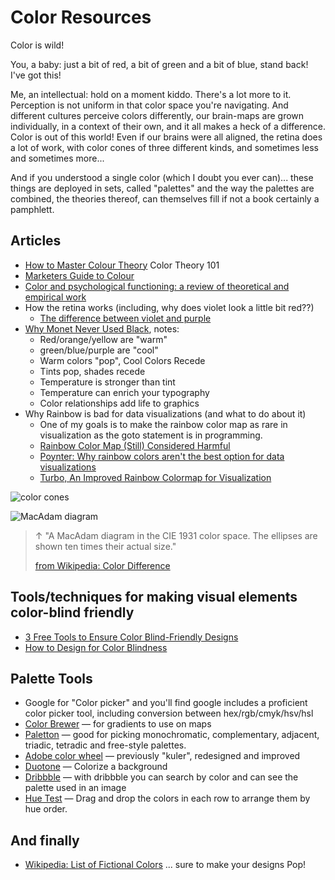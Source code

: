 ﻿# Color Resources

Color is wild!

You, a baby: just a bit of red, a bit of green and a bit of blue, stand back! I've got this!

Me, an intellectual: hold on a moment kiddo. There's a lot more to it. Perception is not uniform in that color space you're navigating. And different cultures perceive colors differently, our brain-maps are grown individually, in a context of their own, and it all makes a heck of a difference. Color is out of this world! Even if our brains were all aligned, the retina does a lot of work, with color cones of three different kinds, and sometimes less and sometimes more...

And if you understood a single color (which I doubt you ever can)... these things are deployed in sets, called "palettes" and the way the palettes are combined, the theories thereof, can themselves fill if not a book certainly a pamphlett.

## Articles

* [How to Master Colour Theory](https://www.creativebloq.com/colour/colour-theory-11121290) Color Theory 101
* [Marketers Guide to Colour](https://themarketingindex.com/the-marketers-guide-to-psychology-of-colour/)
* [Color and psychological functioning: a review of theoretical and empirical work](https://www.ncbi.nlm.nih.gov/pmc/articles/PMC4383146/)
* How the retina works (including, why does violet look a little bit red??)
	* [The difference between violet and purple](https://jakubmarian.com/difference-between-violet-and-purple/)
* [Why Monet Never Used Black](https://designforhackers.com/blog/impressionist-color-theory/), notes:
	* Red/orange/yellow are "warm"
	* green/blue/purple are "cool"
	* Warm colors "pop", Cool Colors Recede
	* Tints pop, shades recede
	* Temperature is stronger than tint
	* Temperature can enrich your typography
	* Color relationships add life to graphics
* Why Rainbow is bad for data visualizations (and what to do about it)
	* One of my goals is to make the rainbow color map as rare in visualization as the goto statement is in programming.
	* [Rainbow Color Map (Still) Considered Harmful](https://ieeexplore.ieee.org/document/4118486)
	* [Poynter: Why rainbow colors aren't the best option for data visualizations](https://www.poynter.org/archive/2013/why-rainbow-colors-arent-always-the-best-options-for-data-visualizations/)
	* [Turbo, An Improved Rainbow Colormap for Visualization](https://ai.googleblog.com/2019/08/turbo-improved-rainbow-colormap-for.html)

![color cones](color-cones.png)

![MacAdam diagram](CIExy1931_MacAdam.png)

> &uarr; "A MacAdam diagram in the CIE 1931 color space. The ellipses are shown ten times their actual size."
>
> [from Wikipedia: Color Difference](https://en.wikipedia.org/wiki/Color_difference#Tolerance)

## Tools/techniques for making visual elements color-blind friendly

 * [3 Free Tools to Ensure Color Blind-Friendly Designs](https://medium.com/everyone-is-a-product-expert/3-free-tool-to-ensure-color-blind-friendly-designs-28d93cf238d)
 * [How to Design for Color Blindness](https://usabilla.com/blog/how-to-design-for-color-blindness/)

## Palette Tools

* Google for "Color picker" and you'll find google includes a proficient color picker tool, including conversion between hex/rgb/cmyk/hsv/hsl
* [Color Brewer](http://colorbrewer2.org/#type=sequential&scheme=BuGn&n=3) &mdash; for gradients to use on maps
* [Paletton](https://paletton.com/) &mdash; good for picking monochromatic, complementary, adjacent, triadic, tetradic and free-style palettes.
* [Adobe color wheel](https://color.adobe.com/create/color-wheel/) &mdash; previously "kuler", redesigned and improved
* [Duotone](https://duotone.shapefactory.co/) &mdash; Colorize a background
* [Dribbble](https://dribbble.com) &mdash; with dribbble you can search by color and can see the palette used in an image
* [Hue Test](https://www.colormunki.com/game/huetest_kiosk) &mdash; Drag and drop the colors in each row to arrange them by hue order.

## And finally

* [Wikipedia: List of Fictional Colors](https://en.wikipedia.org/wiki/List_of_fictional_colors) ... sure to make your designs Pop!